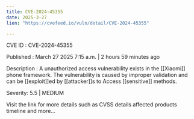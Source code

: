 ```yaml
---
title: CVE-2024-45355
date: 2025-3-27
lien: "https://cvefeed.io/vuln/detail/CVE-2024-45355"

---
```


CVE ID : CVE-2024-45355

Published :  March 27
2025
7:15 a.m. | 2 hours
59 minutes ago

Description : A unauthorized access vulnerability exists in the [[Xiaomi]] phone framework. The vulnerability is caused by improper validation and can be [[exploit]]ed by [[attacker]]s to Access [[sensitive]] methods.

Severity: 5.5 | MEDIUM

Visit the link for more details
such as CVSS details
affected products
timeline
and more...
